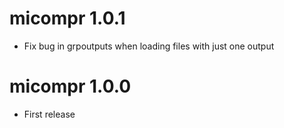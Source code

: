 # micompr 1.0.1

* Fix bug in grpoutputs when loading files with just one output

# micompr 1.0.0

* First release
